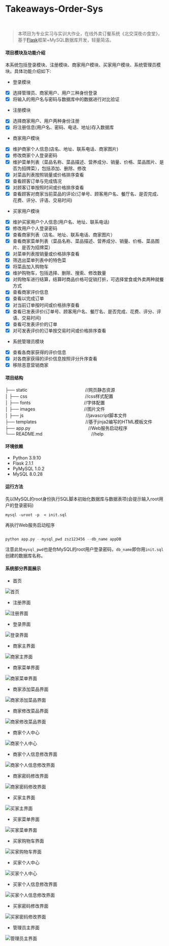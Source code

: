 
# Takeaways-Order-Sys

​
> 本项目为专业实习与实训大作业，在线外卖订餐系统《北交深夜の食堂》， 基于[Flask](https://github.com/pallets/flask)框架+MySQL数据库开发，轻量简洁。

#### 项目模块及功能介绍

本系统包括登录模块、注册模块、商家用户模块、买家用户模块、系统管理员模块。具体功能介绍如下:  

+ 登录模块  
- [x] 选择管理员、商家用户、用户三种身份登录
- [x] 将输入的用户名与密码与数据库中的数据进行对比验证

+ 注册模块 
- [x] 选择商家用户、用户两种身份注册
- [x] 将注册信息(用户名、密码、电话、地址)存入数据库

+ 商家用户模块 
- [x] 维护商家个人信息(店名、地址、联系电话、商家图片)
- [x] 修改商家个人登录密码
- [x] 维护菜单列表（菜品名称、菜品描述、营养成分、销量、价格、菜品图片、是否为招牌菜），包括添加、删除、修改
- [x] 对菜品列表按照销量或价格排序查看
- [x] 查看顾客订单与完成情况
- [x] 对顾客订单按照时间或价格排序查看
- [x] 查看顾客对商家当前菜品的评论(订单号、顾客用户名、餐厅名、是否完成、花费、评分、评语、交易时间)

+  买家用户模块 
- [x] 维护买家用户个人信息(用户名、地址、联系电话)
- [x] 修改用户个人登录密码
- [x] 查看商家列表（店名、地址、联系电话、商家图片）
- [x] 查看商家菜单列表（菜品名称、菜品描述、营养成分、销量、价格、菜品图片、是否为招牌菜）
- [x] 对菜单列表按销量或价格排序查看
- [x] 筛选出菜单列表中的特色菜
- [x] 将菜品加入购物车
- [x] 维护购物车，包括选择、删除、搜索、修改数量
- [x] 对购物车进行结算，结算时商品价格可促销打折，可选择堂食或外卖两种就餐方式
- [x] 查看商家评价信息
- [x] 查看以完成订单
- [x] 对当前订单按时间或价格排序查看
- [x] 查看已发表评价(订单号、顾客用户名、餐厅名、是否完成、花费、评分、评语、交易时间)
- [x] 查看可发表评价的订单
- [x] 对可发表评价的订单按交易时间或价格排序查看

+ 系统管理员模块
- [x] 查看各商家获得的评价信息
- [x] 对各商家获得的评价信息按照评分升序查看
- [x] 移除恶意营销商家

#### 项目结构  
├── static&emsp;&emsp;&emsp;&emsp;&emsp;&emsp;&emsp;&emsp;&emsp;&emsp;&emsp;&emsp;&emsp;//网页静态资源    
│   ├── css&emsp;&emsp;&emsp;&emsp;&emsp;&emsp;&emsp;&emsp;&emsp;&emsp;&emsp;&emsp;&emsp;//css样式配置   
│   ├── fonts&emsp;&emsp;&emsp;&emsp;&emsp;&emsp;&emsp;&emsp;&emsp;&emsp;&emsp;&emsp;//字体配置    
│   ├── images&emsp;&emsp;&emsp;&emsp;&emsp;&emsp;&emsp;&emsp;&emsp;&emsp;&emsp;//图片文件    
│   ├── js&emsp;&emsp;&emsp;&emsp;&emsp;&emsp;&emsp;&emsp;&emsp;&emsp;&emsp;&emsp;&emsp;&emsp;//javascript脚本文件    
├── templates&emsp;&emsp;&emsp;&emsp;&emsp;&emsp;&emsp;&emsp;&emsp;&emsp;&emsp;//基于jinja2编写的HTML模板文件    
├── app.py&emsp;&emsp;&emsp;&emsp;&emsp;&emsp;&emsp;&emsp;&emsp;&emsp;&emsp;&emsp;&emsp;//Web服务启动程序    
└── README.md&emsp;&emsp;&emsp;&emsp;&emsp;&emsp;&emsp;&emsp;&emsp;&emsp;&emsp;//help    

#### 环境依赖

+ Python 3.9.10
+ Flask 2.1.1 
+ PyMySQL 1.0.2  
+ MySQL 8.0.28

#### 运行方法
先以MySQL的root身份执行SQL脚本初始化数据库与数据表项(会提示输入root用户的登录密码)
~~~shell
mysql -uroot -p  < init.sql
~~~
再执行Web服务启动程序
~~~python

python app.py --mysql_pwd zsz123456 --db_name appDB
~~~
注意此处`mysql_pwd`也是你MySQL的root用户登录密码，`db_name`即你用`init.sql`创建的数据库名称。
#### 系统部分界面展示

+ 首页  
  
![首页](screen_shoot/首页.jpg)      

+ 注册界面 

![注册界面](screen_shoot/注册界面.jpg)   

+ 登录界面 

![登录界面](screen_shoot/登录界面.jpg)   

+ 商家主界面

![商家主界面](screen_shoot/商家主界面.jpg)   

+ 商家菜单界面

![商家菜单界面](screen_shoot/商家菜单界面.jpg)   

+ 商家添加菜品界面

![商家添加菜品界面](screen_shoot/商家添加菜品界面.jpg)   

+ 商家修改菜品界面

![商家修改菜品界面](screen_shoot/商家修改菜品界面.jpg)   

+ 商家个人中心

![商家个人中心](screen_shoot/商家个人中心.jpg)   

+ 商家个人信息修改界面

![商家个人信息修改界面](screen_shoot/商家个人信息修改界面.jpg)   

+ 商家密码修改界面

![商家密码修改界面](screen_shoot/商家密码修改界面.jpg)   

+ 买家主界面

![买家主界面](screen_shoot/买家主界面.jpg)   

+ 买家菜单界面

![买家菜单界面](screen_shoot/买家菜单界面.jpg)   

+ 买家购物车界面

![买家购物车界面](screen_shoot/买家购物车界面.jpg)   

+ 买家个人中心

![买家个人中心](screen_shoot/买家个人中心.jpg)   

+ 买家个人信息修改界面

![买家个人信息修改界面](screen_shoot/买家个人信息修改界面.jpg)   

+ 买家密码修改界面

![买家密码修改界面](screen_shoot/买家密码修改界面.jpg)   

+ 管理员主界面

![管理员主界面](screen_shoot/管理员主界面.jpg)   
